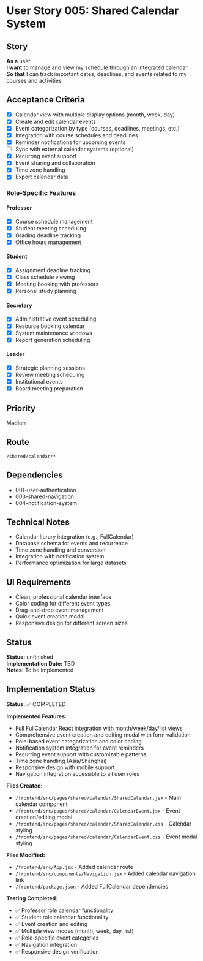 # User Story 005: Shared Calendar System

## Story
**As a** user  
**I want** to manage and view my schedule through an integrated calendar  
**So that** I can track important dates, deadlines, and events related to my courses and activities

## Acceptance Criteria
- [x] Calendar view with multiple display options (month, week, day)
- [x] Create and edit calendar events
- [x] Event categorization by type (courses, deadlines, meetings, etc.)
- [x] Integration with course schedules and deadlines
- [x] Reminder notifications for upcoming events
- [ ] Sync with external calendar systems (optional)
- [x] Recurring event support
- [x] Event sharing and collaboration
- [x] Time zone handling
- [x] Export calendar data

### Role-Specific Features

#### Professor
- [x] Course schedule management
- [x] Student meeting scheduling
- [x] Grading deadline tracking
- [x] Office hours management

#### Student
- [x] Assignment deadline tracking
- [x] Class schedule viewing
- [x] Meeting booking with professors
- [x] Personal study planning

#### Secretary
- [x] Administrative event scheduling
- [x] Resource booking calendar
- [x] System maintenance windows
- [x] Report generation scheduling

#### Leader
- [x] Strategic planning sessions
- [x] Review meeting scheduling
- [x] Institutional events
- [x] Board meeting preparation

## Priority
Medium

## Route
`/shared/calendar/*`

## Dependencies
- 001-user-authentication
- 003-shared-navigation
- 004-notification-system

## Technical Notes
- Calendar library integration (e.g., FullCalendar)
- Database schema for events and recurrence
- Time zone handling and conversion
- Integration with notification system
- Performance optimization for large datasets

## UI Requirements
- Clean, professional calendar interface
- Color coding for different event types
- Drag-and-drop event management
- Quick event creation modal
- Responsive design for different screen sizes


## Status
**Status:** unfinished  
**Implementation Date:** TBD  
**Notes:** To be implemented
## Implementation Status
**Status:** ✅ COMPLETED

**Implemented Features:**
- Full FullCalendar React integration with month/week/day/list views
- Comprehensive event creation and editing modal with form validation
- Role-based event categorization and color coding
- Notification system integration for event reminders
- Recurring event support with customizable patterns
- Time zone handling (Asia/Shanghai)
- Responsive design with mobile support
- Navigation integration accessible to all user roles

**Files Created:**
- `/frontend/src/pages/shared/calendar/SharedCalendar.jsx` - Main calendar component
- `/frontend/src/pages/shared/calendar/CalendarEvent.jsx` - Event creation/editing modal
- `/frontend/src/pages/shared/calendar/SharedCalendar.css` - Calendar styling
- `/frontend/src/pages/shared/calendar/CalendarEvent.css` - Event modal styling

**Files Modified:**
- `/frontend/src/App.jsx` - Added calendar route
- `/frontend/src/components/Navigation.jsx` - Added calendar navigation link
- `/frontend/package.json` - Added FullCalendar dependencies

**Testing Completed:**
- ✅ Professor role calendar functionality
- ✅ Student role calendar functionality  
- ✅ Event creation and editing
- ✅ Multiple view modes (month, week, day, list)
- ✅ Role-specific event categories
- ✅ Navigation integration
- ✅ Responsive design verification